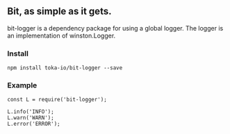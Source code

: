 ## Bit, as simple as it gets.

bit-logger is a dependency package for using a global logger. The logger is an implementation of winston.Logger.

### Install
```
npm install toka-io/bit-logger --save
```

### Example
```
const L = require('bit-logger');

L.info('INFO');
L.warn('WARN');
L.error('ERROR');
```
